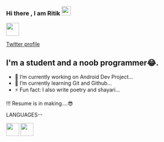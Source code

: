 ### Hi there , I am Ritik <img src="https://media.giphy.com/media/hvRJCLFzcasrR4ia7z/giphy.gif" width="25px">
<img src ="https://logodownload.org/wp-content/uploads/2014/09/twitter-logo-4.png" width ="35">

[Twitter profile](https://twitter.com/Ritikkumar6826)


## I'm a student and a noob programmer😂.
- 🔭 I’m currently working on Android Dev Project...
- 🌱 I’m currently learning Git and Github...
- ⚡ Fun fact: I also write poetry and shayari...

!!! Resume is in making....😎


LANGUAGES--

<img src="https://cdn.iconscout.com/icon/free/png-512/c-programming-569564.png" width="35"/> <img src="https://img.icons8.com/nolan/64/java-coffee-cup-logo.png" width="35"/>
<!--
**Ritik6826/Ritik6826** is a ✨ _special_ ✨ repository because its `README.md` (this file) appears on your GitHub profile.

Here are some ideas to get you started:

- 🔭 I’m currently working on Android Dev Project...
- 🌱 I’m currently learning Git and Github...
- ⚡ Fun fact: I also write poetry and shayari...
-->
